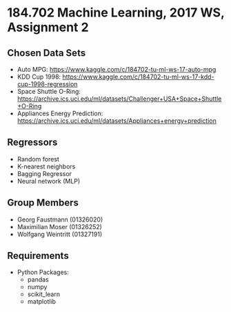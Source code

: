 # 184.702 Machine Learning, 2017 WS, Assignment 2

## Chosen Data Sets

* Auto MPG: https://www.kaggle.com/c/184702-tu-ml-ws-17-auto-mpg
* KDD Cup 1998: https://www.kaggle.com/c/184702-tu-ml-ws-17-kdd-cup-1998-regression
* Space Shuttle O-Ring: https://archive.ics.uci.edu/ml/datasets/Challenger+USA+Space+Shuttle+O-Ring
* Appliances Energy Prediction: https://archive.ics.uci.edu/ml/datasets/Appliances+energy+prediction

## Regressors

* Random forest
* K-nearest neighbors
* Bagging Regressor
* Neural network (MLP)

## Group Members

* Georg Faustmann (01326020)
* Maximilian Moser (01326252)
* Wolfgang Weintritt (01327191)

## Requirements

* Python Packages:
  * pandas
  * numpy
  * scikit_learn
  * matplotlib
